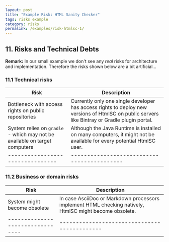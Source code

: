 ```yaml
---
layout: post
title: "Example Risk: HTML Sanity Checker"
tags: risks example 
category: risks
permalink: /examples/risk-htmlsc-1/
---
```


<p></p>


## 11. Risks and Technical Debts


**Remark:** In our small example we don't see any _real_ risks for architecture and implementation.
Therefore the risks shown below are a bit artificial...

### 11.1 Technical risks

|Risk                            |Description                                |
|--------------------------------|-------------------------------------------|
|Bottleneck with access rights on public repositories |Currently only one single developer has access rights to deploy new versions of HtmlSC on public servers like Bintray or Gradle plugin portal.  |
| System relies on `gradle` - which may not be available on target computers| Although the Java Runtime is installed on many computers, it might not be available for every potential HtmlSC user. |  
|--------------------------------|-------------------------------------------|


### 11.2 Business or domain risks

|Risk                            |Description                                |
|--------------------------------|-------------------------------------------|
|System might become obsolete    |In case AsciiDoc or Markdown processors implement HTML checking natively, HtmlSC might become obsolete.                             |
|--------------------------------|--------------------------------------------|


